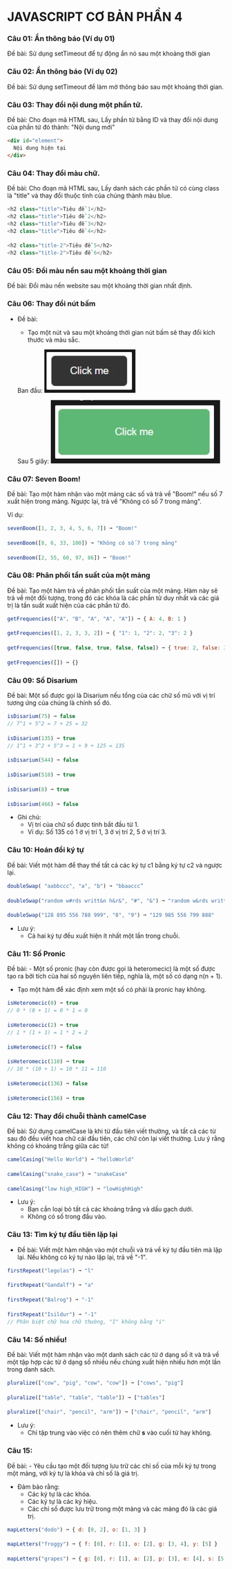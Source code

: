 # JAVASCRIPT CƠ BẢN PHẦN 4

### Câu 01: Ẩn thông báo (Ví dụ 01)

Đề bài: Sử dụng setTimeout để  tự động ẩn nó sau một khoảng thời gian

### Câu 02: Ẩn thông báo (Ví dụ 02)

Đề bài: Sử dụng setTimeout để làm mờ thông báo sau một khoảng thời gian.

### Câu 03: Thay đổi nội dung một phần tử.

Đề bài: Cho đoạn mã HTML sau, Lấy phần tử bằng ID và thay đổi nội dung của phần tử đó thành: "Nội dung mới"

```html
<div id="element">
  Nội dung hiện tại
</div>
```

### Câu 04: Thay đổi màu chữ.

Đề bài: Cho đoạn mã HTML sau, Lấy danh sách các phần tử có cùng class là "title" và thay đổi thuộc tính của chúng thành màu blue.

```javascript
<h2 class="title">Tiêu đề 1</h2>
<h2 class="title">Tiêu đề 2</h2>
<h2 class="title">Tiêu đề 3</h2>
<h2 class="title">Tiêu đề 4</h2>

<h2 class="title-2">Tiêu đề 5</h2>
<h2 class="title-2">Tiêu đề 6</h2>
```

### Câu 05: Đổi màu nền sau một khoảng thời gian

Đề bài: Đổi màu nền website sau một khoảng thời gian nhất định.

### Câu 06: Thay đổi nút bấm

- Đề bài:
    - Tạo một nút và sau một khoảng thời gian nút bấm sẽ thay đổi kích thước và màu sắc.
    
    Ban đầu:
        <img src="cau6a.PNG"> 

    Sau 5 giây:
        <img src="cau6b.PNG"> 

### Câu 07: Seven Boom!

Đề bài: Tạo một hàm nhận vào một mảng các số và trả về "Boom!" nếu số 7 xuất hiện trong mảng. Ngược lại, trả về "Không có số 7 trong mảng".

Ví dụ:
```javascript
sevenBoom([1, 2, 3, 4, 5, 6, 7]) ➞ "Boom!"

sevenBoom([8, 6, 33, 100]) ➞ "Không có số 7 trong mảng"

sevenBoom([2, 55, 60, 97, 86]) ➞ "Boom!"
```

### Câu 08: Phân phối tần suất của một mảng

Đề bài: Tạo một hàm trả về phân phối tần suất của một mảng. Hàm này sẽ trả về một đối tượng, trong đó các khóa là các phần tử duy nhất và các giá trị là tần suất xuất hiện của các phần tử đó.

```javascript
getFrequencies(["A", "B", "A", "A", "A"]) ➞ { A: 4, B: 1 }

getFrequencies([1, 2, 3, 3, 2]) ➞ { "1": 1, "2": 2, "3": 2 }

getFrequencies([true, false, true, false, false]) ➞ { true: 2, false: 3 }

getFrequencies([]) ➞ {}
```

### Câu 09: Số Disarium

Đề bài: Một số được gọi là Disarium nếu tổng của các chữ số mũ với vị trí tương ứng của chúng là chính số đó. 

```javascript
isDisarium(75) ➞ false
// 7^1 + 5^2 = 7 + 25 = 32

isDisarium(135) ➞ true
// 1^1 + 3^2 + 5^3 = 1 + 9 + 125 = 135

isDisarium(544) ➞ false

isDisarium(518) ➞ true

isDisarium(8) ➞ true

isDisarium(466) ➞ false
```

-   Ghi chú:
    -   Vị trí của chữ số được tính bắt đầu từ 1.
    -   Ví dụ: Số 135 có 1 ở vị trí 1, 3 ở vị trí 2, 5 ở vị trí 3.

### Câu 10: Hoán đổi ký tự

Đề bài: Viết một hàm để thay thế tất cả các ký tự c1 bằng ký tự c2 và ngược lại.

```javascript
doubleSwap( "aabbccc", "a", "b") ➞ "bbaaccc”

doubleSwap("random w#rds writt&n h&r&", "#", "&") ➞ "random w&rds writt#n h#r#"

doubleSwap("128 895 556 788 999", "8", "9") ➞ "129 985 556 799 888"
```

-   Lưu ý:
    -   Cả hai ký tự đều xuất hiện ít nhất một lần trong chuỗi.

### Câu 11: Số Pronic

Đề bài: - Một số pronic (hay còn được gọi là heteromecic) là một số được tạo ra bởi tích của hai số nguyên liên tiếp, nghĩa là, một số có dạng n(n + 1).

-   Tạo một hàm để xác định xem một số có phải là pronic hay không.

```javascript
isHeteromecic(0) ➞ true
// 0 * (0 + 1) = 0 * 1 = 0

isHeteromecic(2) ➞ true
// 1 * (1 + 1) = 1 * 2 = 2

isHeteromecic(7) ➞ false

isHeteromecic(110) ➞ true
// 10 * (10 + 1) = 10 * 11 = 110

isHeteromecic(136) ➞ false

isHeteromecic(156) ➞ true
```

### Câu 12: Thay đổi chuỗi thành camelCase

Đề bài: Sử dụng camelCase là khi từ đầu tiên viết thường, và tất cả các từ sau đó đều viết hoa chữ cái đầu tiên, các chữ còn lại viết thường. Lưu ý rằng không có khoảng trắng giữa các từ!

```javascript
camelCasing("Hello World") ➞ "helloWorld"

camelCasing("snake_case") ➞ "snakeCase"

camelCasing("low high_HIGH") ➞ "lowHighHigh"
```

-   Lưu ý:
    -   Bạn cần loại bỏ tất cả các khoảng trắng và dấu gạch dưới.
    -   Không có số trong đầu vào.

### Câu 13: Tìm ký tự đầu tiên lặp lại

- Đề bài: Viết một hàm nhận vào một chuỗi và trả về ký tự đầu tiên mà lặp lại. Nếu không có ký tự nào lặp lại, trả về "-1".

```javascript
firstRepeat("legolas") ➞ "l"

firstRepeat("Gandalf") ➞ "a"

firstRepeat("Balrog") ➞ "-1"

firstRepeat("Isildur") ➞ "-1"
// Phân biệt chữ hoa chữ thường, "I" không bằng "i"
```

### Câu 14: Số nhiều!

Đề bài: Viết một hàm nhận vào một danh sách các từ ở dạng số ít và trả về một tập hợp các từ ở dạng số nhiều nếu chúng xuất hiện nhiều hơn một lần trong danh sách.

```javascript
pluralize(["cow", "pig", "cow", "cow"]) ➞ ["cows", "pig"]

pluralize(["table", "table", "table"]) ➞ ["tables"]

pluralize(["chair", "pencil", "arm"]) ➞ ["chair", "pencil", "arm"]
```

-   Lưu ý:
    -   Chỉ tập trung vào việc có nên thêm chữ **s** vào cuối từ hay không.

### Câu 15:

Đề bài: - Yêu cầu tạo một đối tượng lưu trữ các chỉ số của mỗi ký tự trong một mảng, với ký tự là khóa và chỉ số là giá trị.

-   Đảm bảo rằng:
    -   Các ký tự là các khóa.
    -   Các ký tự là các ký hiệu.
    -   Các chỉ số được lưu trữ trong một mảng và các mảng đó là các giá trị.

```javascript
mapLetters("dodo") ➞ { d: [0, 2], o: [1, 3] }

mapLetters("froggy") ➞ { f: [0], r: [1], o: [2], g: [3, 4], y: [5] }

mapLetters("grapes") ➞ { g: [0], r: [1], a: [2], p: [3], e: [4], s: [5] }
```